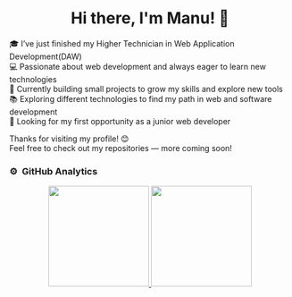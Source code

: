 <div align="center">
  <h1> Hi there, I'm Manu! 👋</h1>
</div>

🎓 I’ve just finished my Higher Technician in Web Application Development(DAW)  
💻 Passionate about web development and always eager to learn new technologies  
🚀 Currently building small projects to grow my skills and explore new tools  
📚 Exploring different technologies to find my path in web and software development  
🌱 Looking for my first opportunity as a junior web developer  

Thanks for visiting my profile! 😊  
Feel free to check out my repositories — more coming soon!

<!--
**ManuGitDS/ManuGitDS** is a ✨ _special_ ✨ repository because its `README.md` (this file) appears on your GitHub profile.

Here are some ideas to get you started:

- 🔭 I’m currently working on ...
- 🌱 I’m currently learning ...
- 👯 I’m looking to collaborate on ...
- 🤔 I’m looking for help with ...
- 💬 Ask me about ...
- 📫 How to reach me: ...
- 😄 Pronouns: ...
- ⚡ Fun fact: ...
-->
### ⚙️ &nbsp;GitHub Analytics

<p align="center">
<a href="https://github.com/ManuGitDS">
  <img height="180em" src="https://github-readme-stats-eight-theta.vercel.app/api?username=ManuGitDS&show_icons=true&theme=algolia&include_all_commits=true&count_private=true"/>
  <img height="180em" src="https://github-readme-stats-eight-theta.vercel.app/api/top-langs/?username=ManuGitDS&layout=compact&langs_count=8&theme=algolia"/>
</a>
</p>
